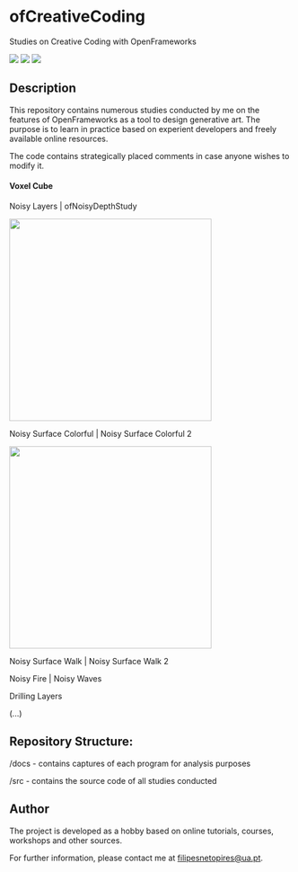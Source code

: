 # ofCreativeCoding
Studies on Creative Coding with OpenFrameworks

![](https://img.shields.io/badge/Maintained-Yes-success)
![](https://img.shields.io/badge/Made%20With-OpenFrameworks-blue)
![](https://img.shields.io/badge/License-MIT-lightgrey)

## Description

This repository contains numerous studies conducted by me on the features of OpenFrameworks as a tool to design generative art.
The purpose is to learn in practice based on experient developers and freely available online resources.

The code contains strategically placed comments in case anyone wishes to modify it.

#### Voxel Cube

Noisy Layers  |  ofNoisyDepthStudy

<p float="left">
  <img src="https://github.com/FilipePires98/ofCreativeCoding/blob/main/docs/VoxelCube-NoisyLayers.gif" width="360px">
  <!--<img src="https://github.com/FilipePires98/ofCreativeCoding/blob/main/docs/VoxelCube-NoisyDepthStudy.gif" width="360px">-->
</p>

Noisy Surface Colorful  |  Noisy Surface Colorful 2

<p float="left">
  <img src="https://github.com/FilipePires98/ofCreativeCoding/blob/main/docs/VoxelCube-NoisySurfaceColorful.gif" width="360px">
  <!--<img src="https://github.com/FilipePires98/ofCreativeCoding/blob/main/docs/VoxelCube-NoisySurfaceColorful2.gif" width="360px">-->
</p>

Noisy Surface Walk  |  Noisy Surface Walk 2

<!--<p float="left">
  <img src="https://github.com/FilipePires98/ofCreativeCoding/blob/main/docs/VoxelCube-NoisySurfaceWalk.gif" width="360px">
  <img src="https://github.com/FilipePires98/ofCreativeCoding/blob/main/docs/VoxelCube-NoisySurfaceWalk2.gif" width="360px">
</p>-->

Noisy Fire  |  Noisy Waves

<!--<p float="left">
  <img src="https://github.com/FilipePires98/ofCreativeCoding/blob/main/docs/VoxelCube-NoisyFire.gif" width="360px">
  <img src="https://github.com/FilipePires98/ofCreativeCoding/blob/main/docs/VoxelCube-NoisyWaves.gif" width="360px">
</p>-->

Drilling Layers

<!--<p float="left">
  <img src="https://github.com/FilipePires98/ofCreativeCoding/blob/main/docs/VoxelCube-DrillingLayers.gif" width="360px">
</p>-->

(...)

## Repository Structure:

/docs - contains captures of each program for analysis purposes

/src - contains the source code of all studies conducted

## Author

The project is developed as a hobby based on online tutorials, courses, workshops and other sources.

For further information, please contact me at filipesnetopires@ua.pt.

